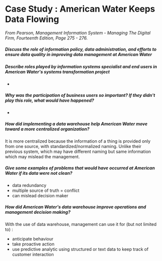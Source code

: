 # Case Study : American Water Keeps Data Flowing
*From Pearson, Management Information System - Managing The Digital Firm, Fourteenth Edition, Page 275 - 276.*

##### Discuss the role of information policy, data administration, and efforts to ensure data quality in improving data management at American Water


##### Describe roles played by information systems specialist and end users in American Water's systems transformation project
- 

##### Why was the participation of business users so important? If they didn't play this role, what would have happened?
- 

##### How did implementing a data warehouse help American Water move toward a more centralized organization?
It is more centralized because the information of a thing is provided only from one source, with standardized/normalized naming. Unlike their previous system, which may have different naming but same information which may mislead the management.

##### Give some examples of problems that would have occurred at American Water if its data were not clean?
- data redundancy
- multiple source of truth = conflict
- can mislead decision maker

##### How did American Water's data warehouse improve operations and management decision making?
With the use of data warehouse, management can use it for (but not limited to) : 
- anticipate behaviour
- take proactive action
- use predictive analytic using structured or text data to keep track of customer interaction